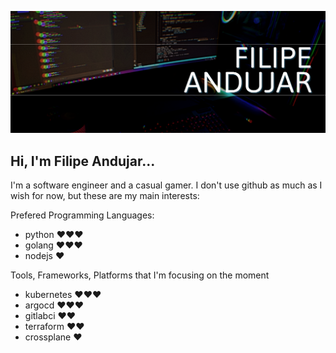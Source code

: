 [![Filipe Andujar - Software and Cloud Engineer](header.png)](https://linkedin.com/in/filipeandujar)


## Hi, I'm Filipe Andujar...

I'm a software engineer and a casual gamer. I don't use github as much as I wish for now, but these are my main interests:


Prefered Programming Languages:
* python ❤❤❤
* golang ❤❤❤
* nodejs ❤

Tools, Frameworks, Platforms that I'm focusing on the moment
* kubernetes ❤❤❤
* argocd ❤❤❤
* gitlabci ❤❤
* terraform ❤❤ 
* crossplane ❤

